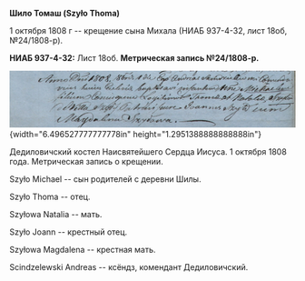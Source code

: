 **Шило Томаш (Szyło Thoma)**

1 октября 1808 г -- крещение сына Михала (НИАБ 937-4-32, лист 18об,
№24/1808-р).

**НИАБ 937-4-32:** Лист 18об. **Метрическая запись №24/1808-р.**

![](./media/b6aaab0d7a476e62af1f71a799e77d26c3664810.png){width="6.496527777777778in"
height="1.2951388888888888in"}

Дедиловичский костел Наисвятейшего Сердца Иисуса. 1 октября 1808 года.
Метрическая запись о крещении.

Szyło Michael -- сын родителей с деревни Шилы.

Szyło Thoma -- отец.

Szyłowa Natalia -- мать.

Szyło Joann -- крестный отец.

Szyłowa Magdalena -- крестная мать.

Scindzelewski Andreas -- ксёндз, комендант Дедиловичский.

